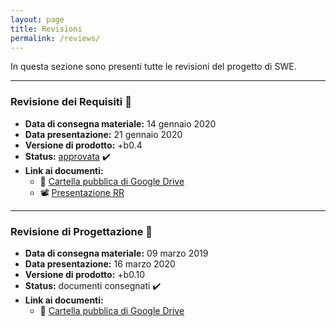```yaml
---
layout: page
title: Revisioni
permalink: /reviews/
---
```



In questa sezione sono presenti tutte le revisioni del progetto di SWE.

---

### Revisione dei Requisiti :pushpin:


- **Data di consegna materiale:** 14 gennaio 2020
- **Data presentazione:** 21 gennaio 2020
- **Versione di prodotto:** +b0.4
- **Status:** [approvata](https://www.math.unipd.it/~tullio/IS-1/2019/Progetto/RR.html) :heavy_check_mark:
- **Link ai documenti:**  
	- :file_folder: [Cartella pubblica di Google Drive](https://drive.google.com/open?id=17qt131a_wV08n1jLR0fiSS8FoROeKiSY)
	- :film_projector: [Presentazione RR](https://drive.google.com/drive/folders/1UzlThSUjDmVw_Xdufo2yVau1ZvoRE5tV?usp=sharing)

---

### Revisione di Progettazione :pushpin:

- **Data di consegna materiale:** 09 marzo 2019
- **Data presentazione:** 16 marzo 2020
- **Versione di prodotto:** +b0.10
- **Status:** documenti consegnati :heavy_check_mark:
- **Link ai documenti:**  
	- :file_folder: [Cartella pubblica di Google Drive](https://drive.google.com/open?id=1z_jr9JuH_Iq8XucOWsljbxFb59HqZOnK)

